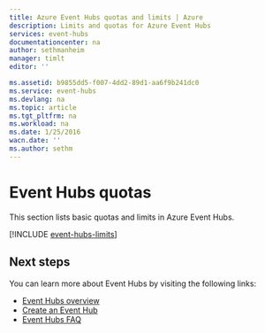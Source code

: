 ```yaml
---
title: Azure Event Hubs quotas and limits | Azure
description: Limits and quotas for Azure Event Hubs
services: event-hubs
documentationcenter: na
author: sethmanheim
manager: timlt
editor: ''

ms.assetid: b9855dd5-f007-4dd2-89d1-aa6f9b241dc0
ms.service: event-hubs
ms.devlang: na
ms.topic: article
ms.tgt_pltfrm: na
ms.workload: na
ms.date: 1/25/2016
wacn.date: ''
ms.author: sethm
---
```


# Event Hubs quotas
This section lists basic quotas and limits in Azure Event Hubs.

[!INCLUDE [event-hubs-limits](../../includes/event-hubs-limits.md)]

## Next steps
You can learn more about Event Hubs by visiting the following links:

* [Event Hubs overview](./event-hubs-what-is-event-hubs.md)
* [Create an Event Hub](./event-hubs-create.md)
* [Event Hubs FAQ](./event-hubs-faq.md)